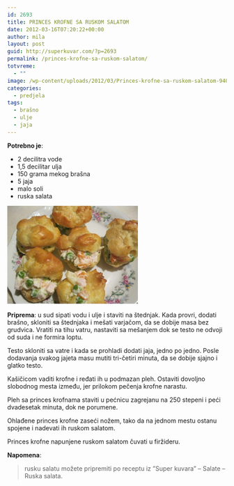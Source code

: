 ```yaml
---
id: 2693
title: PRINCES KROFNE SA RUSKOM SALATOM
date: 2012-03-16T07:20:22+00:00
author: mila
layout: post
guid: http://superkuvar.com/?p=2693
permalink: /princes-krofne-sa-ruskom-salatom/
totvreme:
  - ""
image: /wp-content/uploads/2012/03/Princes-krofne-sa-ruskom-salatom-940x198.jpg
categories:
  - predjela
tags:
  - brašno
  - ulje
  - jaja
---
```

**Potrebno je**:

  * 2 decilitra vode
  * 1,5 decilitar ulja
  * 150 grama mekog brašna
  * 5 jaja
  * malo soli
  * ruska salata

<img class="alignnone size-medium wp-image-2694" title="Princes krofne sa ruskom salatom" src="/wp-content/uploads/2012/03/Princes-krofne-sa-ruskom-salatom-1024x768.jpg" alt="" width="300" height="225" /> 

**Priprema**: u sud sipati vodu i ulje i staviti na štednjak. Kada provri, dodati brašno, skloniti sa štednjaka i mešati varjačom, da se dobije masa bez grudvica. Vratiti na tihu vatru, nastaviti sa mešanjem dok se testo ne odvoji od suda i ne formira loptu.

Testo skloniti sa vatre i kada se prohladi dodati jaja, jedno po jedno. Posle dodavanja svakog jajeta masu mutiti tri-četiri minuta, da se dobije sjajno i glatko testo.

Kašičicom vaditi krofne i ređati ih u podmazan pleh. Ostaviti dovoljno slobodnog mesta između, jer prilokom pečenja krofne narastu.

Pleh sa princes krofnama staviti u pećnicu zagrejanu na 250 stepeni i peći dvadesetak minuta, dok ne porumene.

Ohlađene princes krofne zaseći nožem, tako da na jednom mestu ostanu spojene i nadevati ih ruskom salatom.

Princes krofne napunjene ruskom salatom čuvati u firžideru.

**Napomena**: 
> rusku salatu možete pripremiti po receptu iz &#8221;Super kuvara&#8221; – Salate – Ruska salata.